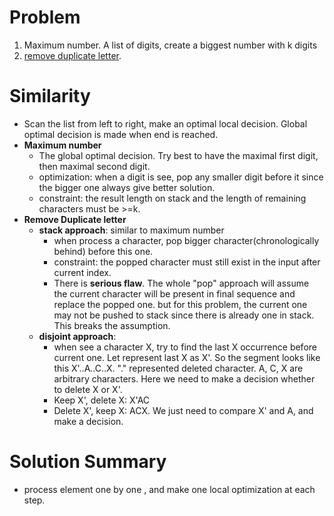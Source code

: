 # Problem
1.  Maximum number. A list of digits, create a biggest number with k digits
1.  [remove duplicate letter](https://leetcode.com/problems/remove-duplicate-letters/). 

# Similarity

+ Scan the list from left to right, make an optimal local decision. Global optimal decision is made when end is reached. 
+ **Maximum number** 
  + The global optimal decision. Try best to have the maximal first digit, then maximal second digit. 
  + optimization: when a digit is see, pop any smaller digit before it since the bigger one always give better solution.
  + constraint: the result length on stack and the length of remaining characters must be >=k. 
+ **Remove Duplicate letter**
  + **stack approach**: similar to maximum number
     + when process a character, pop bigger character(chronologically behind) before this one.
     + constraint: the popped character must still exist in the input after current index.
     + There is **serious flaw**. The whole "pop" approach will assume the current character will be present in final
      sequence and replace the popped one. but for this problem, the current one may not be pushed to stack since
      there is already one in stack. This breaks the assumption.
  + **disjoint approach**: 
     + when see a character X, try to find the last X occurrence before current one. Let represent last X as X'. So 
     the segment looks like this X'..A..C..X. "." represented deleted character. A, C, X are arbitrary characters.
     Here we need to make a decision whether to delete X or X'.
     +  Keep X', delete X: X'AC
     +  Delete X', keep X: ACX. 
     We just need to compare X' and A, and make a decision.
 
 # Solution Summary
 + process element one by one , and make one local optimization at each step.
 
